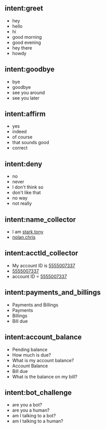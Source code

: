 ## intent:greet
- hey
- hello
- hi
- good morning
- good evening
- hey there
- howdy

## intent:goodbye
- bye
- goodbye
- see you around
- see you later

## intent:affirm
- yes
- indeed
- of course
- that sounds good
- correct

## intent:deny
- no
- never
- I don't think so
- don't like that
- no way
- not really

## intent:name_collector
- I am [stark,tony](customerName)
- [nolan,chris](customerName)

## intent:acctId_collector
- My account ID is [5555007337](acctId)
- [5555007337](acctId)
- account ID = [5555007337](acctId)

## intent:payments_and_billings
- Payments and Billings
- Payments
- Billings
- Bill due

## intent:account_balance
- Pending balance
- How much is due?
- What is my account balance?
- Account Balance
- Bill due
- What is the balance on my bill?


## intent:bot_challenge
- are you a bot?
- are you a human?
- am I talking to a bot?
- am I talking to a human?
